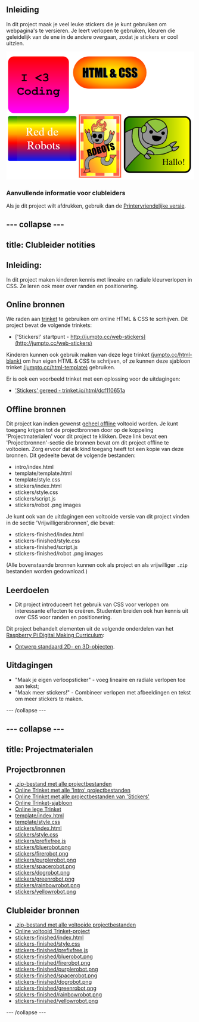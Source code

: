 ## Inleiding

In dit project maak je veel leuke stickers die je kunt gebruiken om webpagina's te versieren. Je leert verlopen te gebruiken, kleuren die geleidelijk van de ene in de andere overgaan, zodat je stickers er cool uitzien.

![screenshot](images/stickers-finished.png)

### Aanvullende informatie voor clubleiders

Als je dit project wilt afdrukken, gebruik dan de [Printervriendelijke versie](https://projects.raspberrypi.org/nl-NL/projects/stickers/print).

--- collapse ---
---
title: Clubleider notities
---
## Inleiding:

In dit project maken kinderen kennis met lineaire en radiale kleurverlopen in CSS. Ze leren ook meer over randen en positionering.

## Online bronnen

We raden aan [trinket](https://trinket.io/) te gebruiken om online HTML & CSS te scrhijven. Dit project bevat de volgende trinkets:

* ['Stickers!' startpunt - http://jumpto.cc/web-stickers](http://jumpto.cc/web-stickers)

Kinderen kunnen ook gebruik maken van deze lege trinket [(jumpto.cc/html-blank)](http://jumpto.cc/html-blank) om hun eigen HTML & CSS te schrijven, of ze kunnen deze sjabloon trinket [(jumpto.cc/html-template)](http://jumpto.cc/html-template) gebruiken.

Er is ook een voorbeeld trinket met een oplossing voor de uitdagingen:

* ['Stickers' gereed - trinket.io/html/dcf110651a](https://trinket.io/html/dcf110651a)

## Offline bronnen

Dit project kan indien gewenst [geheel offline](https://www.codeclubprojects.org/en-GB/resources/webdev-working-offline/) voltooid worden. Je kunt toegang krijgen tot de projectbronnen door op de koppeling 'Projectmaterialen' voor dit project te klikken. Deze link bevat een 'Projectbronnen'-sectie die bronnen bevat om dit project offline te voltooien. Zorg ervoor dat elk kind toegang heeft tot een kopie van deze bronnen. Dit gedeelte bevat de volgende bestanden:

* intro/index.html
* template/template.html
* template/style.css
* stickers/index.html
* stickers/style.css
* stickers/script.js
* stickers/robot .png images

Je kunt ook van de uitdagingen een voltooide versie van dit project vinden in de sectie 'Vrijwilligersbronnen', die bevat:

* stickers-finished/index.html
* stickers-finished/style.css
* stickers-finished/script.js
* stickers-finished/robot .png images

(Alle bovenstaande bronnen kunnen ook als project en als vrijwilliger `.zip` bestanden worden gedownload.)

## Leerdoelen

* Dit project introduceert het gebruik van CSS voor verlopen om interessante effecten te creëren. Studenten breiden ook hun kennis uit over CSS voor randen en positionering. 

Dit project behandelt elementen uit de volgende onderdelen van het [Raspberry Pi Digital Making Curriculum](http://rpf.io/curriculum):

* [Ontwerp standaard 2D- en 3D-objecten](https://www.raspberrypi.org/curriculum/design/creator).

## Uitdagingen

* "Maak je eigen verloopsticker" - voeg lineaire en radiale verlopen toe aan tekst;
* "Maak meer stickers!" - Combineer verlopen met afbeeldingen en tekst om meer stickers te maken.

--- /collapse ---

--- collapse ---
---
title: Projectmaterialen
---
## Projectbronnen

* [.zip-bestand met alle projectbestanden](resources/stickers-project-resources.zip)
* [Online Trinket met alle 'Intro' projectbestanden](http://jumpto.cc/web-intro)
* [Online Trinket met alle projectbestanden van 'Stickers'](http://jumpto.cc/web-stickers)
* [Online Trinket-sjabloon](http://jumpto.cc/trinket-template)
* [Online lege Trinket](http://jumpto.cc/trinket-blank)
* [template/index.html](resources/template-index.html)
* [template/style.css](resources/template-style.css)
* [stickers/index.html](resources/stickers-index.html)
* [stickers/style.css](resources/stickers-style.css)
* [stickers/prefixfree.js](resources/stickers-prefixfree.js)
* [stickers/bluerobot.png](resources/stickers-bluerobot.png)
* [stickers/firerobot.png](resources/stickers-firerobot.png)
* [stickers/purplerobot.png](resources/stickers-purplerobot.png)
* [stickers/spacerobot.png](resources/stickers-spacerobot.png)
* [stickers/dogrobot.png](resources/stickers-dogrobot.png)
* [stickers/greenrobot.png](resources/stickers-greenrobot.png)
* [stickers/rainbowrobot.png](resources/stickers-rainbowrobot.png)
* [stickers/yellowrobot.png](resources/stickers-yellowrobot.png)

## Clubleider bronnen

* [.zip-bestand met alle voltooide projectbestanden](resources/stickers-volunteer-resources.zip)
* [Online voltooid Trinket-project](https://trinket.io/html/dcf110651a)
* [stickers-finished/index.html](resources/stickers-finished-index.html)
* [stickers-finished/style.css](resources/stickers-finished-style.css)
* [stickers-finished/prefixfree.js](resources/stickers-finished-prefixfree.js)
* [stickers-finished/bluerobot.png](resources/stickers-finished-bluerobot.png)
* [stickers-finished/firerobot.png](resources/stickers-finished-firerobot.png)
* [stickers-finished/purplerobot.png](resources/stickers-finished-purplerobot.png)
* [stickers-finished/spacerobot.png](resources/stickers-finished-spacerobot.png)
* [stickers-finished/dogrobot.png](resources/stickers-finished-dogrobot.png)
* [stickers-finished/greenrobot.png](resources/stickers-finished-greenrobot.png)
* [stickers-finished/rainbowrobot.png](resources/stickers-finished-rainbowrobot.png)
* [stickers-finished/yellowrobot.png](resources/stickers-finished-yellowrobot.png)

--- /collapse ---